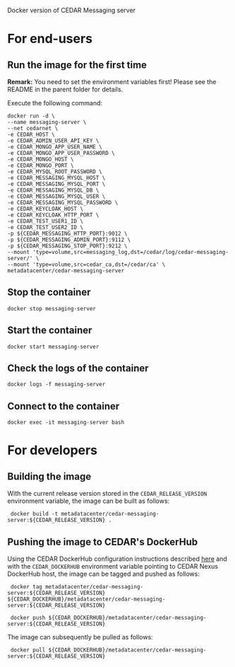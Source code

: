 Docker version of CEDAR Messaging server

# For end-users

## Run the image for the first time

**Remark:** You need to set the environment variables first! Please see the README in the parent folder for details.

Execute the following command:

````
docker run -d \
--name messaging-server \
--net cedarnet \
-e CEDAR_HOST \
-e CEDAR_ADMIN_USER_API_KEY \
-e CEDAR_MONGO_APP_USER_NAME \
-e CEDAR_MONGO_APP_USER_PASSWORD \
-e CEDAR_MONGO_HOST \
-e CEDAR_MONGO_PORT \
-e CEDAR_MYSQL_ROOT_PASSWORD \
-e CEDAR_MESSAGING_MYSQL_HOST \
-e CEDAR_MESSAGING_MYSQL_PORT \
-e CEDAR_MESSAGING_MYSQL_DB \
-e CEDAR_MESSAGING_MYSQL_USER \
-e CEDAR_MESSAGING_MYSQL_PASSWORD \
-e CEDAR_KEYCLOAK_HOST \
-e CEDAR_KEYCLOAK_HTTP_PORT \
-e CEDAR_TEST_USER1_ID \
-e CEDAR_TEST_USER2_ID \
-p ${CEDAR_MESSAGING_HTTP_PORT}:9012 \
-p ${CEDAR_MESSAGING_ADMIN_PORT}:9112 \
-p ${CEDAR_MESSAGING_STOP_PORT}:9212 \
--mount 'type=volume,src=messaging_log,dst=/cedar/log/cedar-messaging-server/' \
--mount 'type=volume,src=cedar_ca,dst=/cedar/ca' \
metadatacenter/cedar-messaging-server
````

## Stop the container

    docker stop messaging-server

## Start the container

    docker start messaging-server

## Check the logs of the container

    docker logs -f messaging-server

## Connect to the container

    docker exec -it messaging-server bash

# For developers

## Building the image

With the current release version stored in the `CEDAR_RELEASE_VERSION` environment variable, the image can be built as follows:

     docker build -t metadatacenter/cedar-messaging-server:${CEDAR_RELEASE_VERSION} .

## Pushing the image to CEDAR's DockerHub

Using the CEDAR DockerHub configuration instructions described [here](https://github.com/metadatacenter/cedar-conf/wiki/Configuring-Docker-to-use-the-CEDAR-Nexus-DockerHub) and with the `CEDAR_DOCKERHUB` environment variable pointing to CEDAR Nexus DockerHub host, the image can be tagged and pushed as follows:

     docker tag metadatacenter/cedar-messaging-server:${CEDAR_RELEASE_VERSION} ${CEDAR_DOCKERHUB}/metadatacenter/cedar-messaging-server:${CEDAR_RELEASE_VERSION}

     docker push ${CEDAR_DOCKERHUB}/metadatacenter/cedar-messaging-server:${CEDAR_RELEASE_VERSION}

The image can subsequently be pulled as follows:

     docker pull ${CEDAR_DOCKERHUB}/metadatacenter/cedar-messaging-server:${CEDAR_RELEASE_VERSION}
